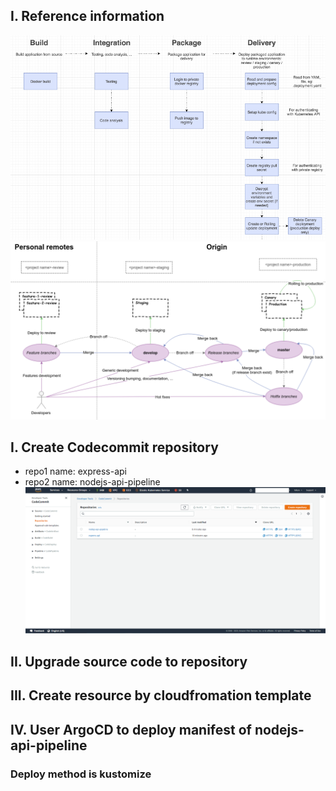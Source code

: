 ## I. Reference information
![](cicd-pipeline.png)
</br>
![](cicd-pipeline2.png)

## I. Create Codecommit repository
- repo1 name: express-api
- repo2 name: nodejs-api-pipeline
![](code-commit.PNG)
## II. Upgrade source code to repository

## III. Create resource by cloudfromation template

## IV. User ArgoCD to deploy manifest of nodejs-api-pipeline
### Deploy method is kustomize